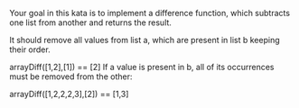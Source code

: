 Your goal in this kata is to implement a difference function, which subtracts one list from another and returns the result.

It should remove all values from list a, which are present in list b keeping their order.

arrayDiff([1,2],[1]) == [2]
If a value is present in b, all of its occurrences must be removed from the other:

arrayDiff([1,2,2,2,3],[2]) == [1,3]